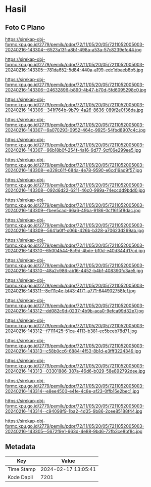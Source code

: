 # Hasil

## Foto C Plano

https://sirekap-obj-formc.kpu.go.id/2779/pemilu/pdpr/72/11/05/20/05/7211052005003-20240216-143304--6523a13f-a8b1-498a-a53a-57c8239efc44.jpg

https://sirekap-obj-formc.kpu.go.id/2779/pemilu/pdpr/72/11/05/20/05/7211052005003-20240216-143305--781da652-5d84-440a-a199-edc1dbaeb8b5.jpg

https://sirekap-obj-formc.kpu.go.id/2779/pemilu/pdpr/72/11/05/20/05/7211052005003-20240216-143306--24632896-b890-4b47-b70d-5fd6095298c0.jpg

https://sirekap-obj-formc.kpu.go.id/2779/pemilu/pdpr/72/11/05/20/05/7211052005003-20240216-143306--341f764b-9b79-4a26-8636-089f2e0f36da.jpg

https://sirekap-obj-formc.kpu.go.id/2779/pemilu/pdpr/72/11/05/20/05/7211052005003-20240216-143307--9a070293-0952-464c-9925-54fbd8907c4c.jpg

https://sirekap-obj-formc.kpu.go.id/2779/pemilu/pdpr/72/11/05/20/05/7211052005003-20240216-143307--96b18b0f-254f-4a16-9d77-9cf06e299ee5.jpg

https://sirekap-obj-formc.kpu.go.id/2779/pemilu/pdpr/72/11/05/20/05/7211052005003-20240216-143308--e328c61f-684a-4e78-9590-e6cd19ad9f57.jpg

https://sirekap-obj-formc.kpu.go.id/2779/pemilu/pdpr/72/11/05/20/05/7211052005003-20240216-143308--092d6d22-6211-46c0-999a-74eccdd9bdd0.jpg

https://sirekap-obj-formc.kpu.go.id/2779/pemilu/pdpr/72/11/05/20/05/7211052005003-20240216-143309--fbee5cad-66a6-49ba-9186-0cf1615f8dac.jpg

https://sirekap-obj-formc.kpu.go.id/2779/pemilu/pdpr/72/11/05/20/05/7211052005003-20240216-143309--5641a0ff-c06b-426b-b328-a70623d299ab.jpg

https://sirekap-obj-formc.kpu.go.id/2779/pemilu/pdpr/72/11/05/20/05/7211052005003-20240216-143310--65004544-8c9d-4bde-b10d-e40d344d17cd.jpg

https://sirekap-obj-formc.kpu.go.id/2779/pemilu/pdpr/72/11/05/20/05/7211052005003-20240216-143310--48a2c986-ab16-4452-b4bf-408390fc3ae5.jpg

https://sirekap-obj-formc.kpu.go.id/2779/pemilu/pdpr/72/11/05/20/05/7211052005003-20240216-143311--8ef11c4e-bf43-4171-a771-644902758fcf.jpg

https://sirekap-obj-formc.kpu.go.id/2779/pemilu/pdpr/72/11/05/20/05/7211052005003-20240216-143312--dd082c9d-0237-4b9b-aca0-9efca99d32e7.jpg

https://sirekap-obj-formc.kpu.go.id/2779/pemilu/pdpr/72/11/05/20/05/7211052005003-20240216-143312--f7111425-51ca-4113-b381-ec5bceb78d71.jpg

https://sirekap-obj-formc.kpu.go.id/2779/pemilu/pdpr/72/11/05/20/05/7211052005003-20240216-143313--c58b0cc6-6884-4f53-8b1d-e3fff3224349.jpg

https://sirekap-obj-formc.kpu.go.id/2779/pemilu/pdpr/72/11/05/20/05/7211052005003-20240216-143313--03301886-387a-46d6-b029-58e892792dee.jpg

https://sirekap-obj-formc.kpu.go.id/2779/pemilu/pdpr/72/11/05/20/05/7211052005003-20240216-143314--e8ee4500-e4fe-4c8e-af23-0ffb15e2bec1.jpg

https://sirekap-obj-formc.kpu.go.id/2779/pemilu/pdpr/72/11/05/20/05/7211052005003-20240216-143314--c94098f9-1ba2-4d35-9b86-2cee85188f44.jpg

https://sirekap-obj-formc.kpu.go.id/2779/pemilu/pdpr/72/11/05/20/05/7211052005003-20240216-143305--5672f9e1-663d-4e88-9bd6-72fb3ce8bf8c.jpg


## Metadata

| Key        | Value               |
| ---------- | ------------------- |
| Time Stamp | 2024-02-17 13:05:41 |
| Kode Dapil | 7201                |



